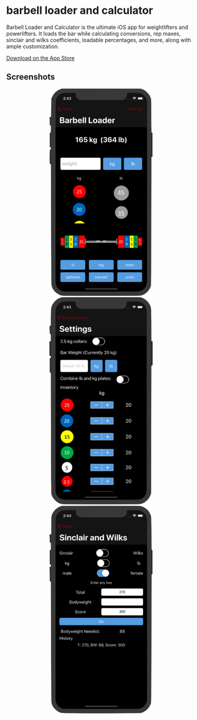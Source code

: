 # barbell loader and calculator

Barbell Loader and Calculator is the ultimate iOS app for weightlifters and powerlifters.
It loads the bar while calculating conversions, rep maxes, sinclair and wilks coefficients, loadable percentages, and more, along with ample customization.

<a href="https://itunes.apple.com/US/app/id1322247393?mt=8">Download on the App Store</a>

## Screenshots

<p align="center">
    <img src="images/1.png" width=275px> <img src="images/2.png" width=275px> <img src="images/3.png" width=275px>
</p>
